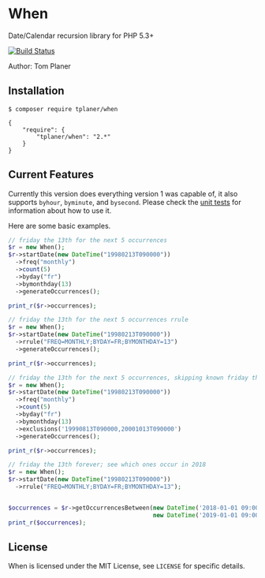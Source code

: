 # When
Date/Calendar recursion library for PHP 5.3+

[![Build Status](https://travis-ci.org/tplaner/When.png?branch=develop)](https://travis-ci.org/tplaner/When)

Author: Tom Planer

## Installation
```
$ composer require tplaner/when
```

```
{
    "require": {
        "tplaner/when": "2.*"
    }
}
```

## Current Features
Currently this version does everything version 1 was capable of, it also supports `byhour`, `byminute`, and `bysecond`. Please check the [unit tests](https://github.com/tplaner/When/tree/develop/tests) for information about how to use it.

Here are some basic examples.

```php
// friday the 13th for the next 5 occurrences
$r = new When();
$r->startDate(new DateTime("19980213T090000"))
  ->freq("monthly")
  ->count(5)
  ->byday("fr")
  ->bymonthday(13)
  ->generateOccurrences();

print_r($r->occurrences);
```

```php
// friday the 13th for the next 5 occurrences rrule
$r = new When();
$r->startDate(new DateTime("19980213T090000"))
  ->rrule("FREQ=MONTHLY;BYDAY=FR;BYMONTHDAY=13")
  ->generateOccurrences();

print_r($r->occurrences);
```

```php
// friday the 13th for the next 5 occurrences, skipping known friday the 13ths
$r = new When();
$r->startDate(new DateTime("19980213T090000"))
  ->freq("monthly")
  ->count(5)
  ->byday("fr")
  ->bymonthday(13)
  ->exclusions('19990813T090000,20001013T090000')
  ->generateOccurrences();

print_r($r->occurrences);
```

```php
// friday the 13th forever; see which ones occur in 2018
$r = new When();
$r->startDate(new DateTime("19980213T090000"))
  ->rrule("FREQ=MONTHLY;BYDAY=FR;BYMONTHDAY=13");


$occurrences = $r->getOccurrencesBetween(new DateTime('2018-01-01 09:00:00'),
                                         new DateTime('2019-01-01 09:00:00'));
print_r($occurrences);
```

## License
When is licensed under the MIT License, see `LICENSE` for specific details.
